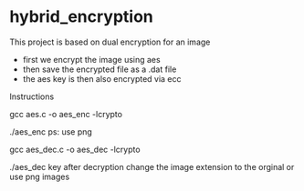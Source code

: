 # hybrid_encryption

This project is based on dual encryption for an image

 - first we encrypt the image using aes 
 - then save the encrypted file as a .dat file 
 - the aes key is then also encrypted via ecc 
 


 Instructions
  
gcc aes.c -o aes_enc -lcrypto

./aes_enc <imagename>
ps: use png 
 
gcc aes_dec.c -o aes_dec -lcrypto
 
 ./aes_dec <encrypted file >
 key 
after decryption change the image extension to the orginal or use png images

